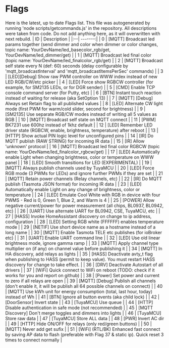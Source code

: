 # Flags
Here is the latest, up to date Flags list.
This file was autogenerated by running 'node scripts/getcommands.js' in the repository.
All descriptions were taken from code.
Do not add anything here, as it will overwritten with next rebuild.
| ID |   Description  |
|:--| -------:|
| 0 | [MQTT] Broadcast led params together (send dimmer and color when dimmer or color changes, topic name: YourDevName/led_basecolor_rgb/get, YourDevName/led_dimmer/get) |
| 1 | [MQTT] Broadcast led final color (topic name: YourDevName/led_finalcolor_rgb/get) |
| 2 | [MQTT] Broadcast self state every N (def: 60) seconds (delay configurable by 'mqtt_broadcastInterval' and 'mqtt_broadcastItemsPerSec' commands) |
| 3 | [LED][Debug] Show raw PWM controller on WWW index instead of new LED RGB/CW/etc picker |
| 4 | [LED] Force show RGBCW controller (for example, for SM2135 LEDs, or for DGR sender) |
| 5 | [CMD] Enable TCP console command server (for Putty, etc) |
| 6 | [BTN] Instant touch reaction instead of waiting for release (aka SetOption 13) |
| 7 | [MQTT] [Debug] Always set Retain flag to all published values |
| 8 | [LED] Alternate CW light mode (first PWM for warm/cold slider, second for brightness) |
| 9 | [SM2135] Use separate RGB/CW modes instead of writing all 5 values as RGB |
| 10 | [MQTT] Broadcast self state on MQTT connect |
| 11 | [PWM] BK7231 use 600hz instead of 1khz default |
| 12 | [LED] Remember LED driver state (RGBCW, enable, brightness, temperature) after reboot |
| 13 | [HTTP] Show actual PIN logic level for unconfigured pins |
| 14 | [IR] Do MQTT publish (RAW STRING) for incoming IR data |
| 15 | [IR] Allow 'unknown' protocol |
| 16 | [MQTT] Broadcast led final color RGBCW (topic name: YourDevName/led_finalcolor_rgbcw/get) |
| 17 | [LED] Automatically enable Light when changing brightness, color or temperature on WWW panel |
| 18 | [LED] Smooth transitions for LED (EXPERIMENTAL) |
| 19 | [MQTT] Always publish channels used by TuyaMCU |
| 20 | [LED] Force RGB mode (3 PWMs for LEDs) and ignore further PWMs if they are set |
| 21 | [MQTT] Retain power channels (Relay channels, etc) |
| 22 | [IR] Do MQTT publish (Tasmota JSON format) for incoming IR data |
| 23 | [LED] Automatically enable Light on any change of brightness, color or temperature |
| 24 | [LED] Emulate Cool White with RGB in device with four PWMS - Red is 0, Green 1, Blue 2, and Warm is 4 |
| 25 | [POWER] Allow negative current/power for power measurement (all chips, BL0937, BL0942, etc) |
| 26 | [UART] Use alternate UART for BL0942, CSE, TuyaMCU, etc |
| 27 | [HASS] Invoke HomeAssistant discovery on change to ip address, configuration |
| 28 | [LED] Setting RGB white (FFFFFF) enables temperature mode |
| 29 | [NETIF] Use short device name as a hostname instead of a long name |
| 30 | [MQTT] Enable Tasmota TELE etc publishes (for ioBroker etc) |
| 31 | [UART] Enable UART command line |
| 32 | [LED] Use old linear brightness mode, ignore gamma ramp |
| 33 | [MQTT] Apply channel type multiplier on (if any) on channel value before publishing it |
| 34 | [MQTT] In HA discovery, add relays as lights |
| 35 | [HASS] Deactivate avty_t flag when publishing to HASS (permit to keep value). You must restart HASS discovery for change to take effect. |
| 36 | [DRV] Deactivate Autostart of all drivers |
| 37 | [WiFi] Quick connect to WiFi on reboot (TODO: check if it works for you and report on github) |
| 38 | [Power] Set power and current to zero if all relays are open |
| 39 | [MQTT] [Debug] Publish all channels (don't enable it, it will be publish all 64 possible channels on connect) |
| 40 | [MQTT] Use kWh unit for energy consumption (total, last hour, today) instead of Wh |
| 41 | [BTN] Ignore all button events (aka child lock) |
| 42 | [DoorSensor] Invert state |
| 43 | [TuyaMCU] Use queue |
| 44 | [HTTP] Disable authentication in safe mode (not recommended) |
| 45 | [MQTT Discovery] Don't merge toggles and dimmers into lights |
| 46 | [TuyaMCU] Store raw data |
| 47 | [TuyaMCU] Store ALL data |
| 48 | [PWR] Invert AC dir |
| 49 | [HTTP] Hide ON/OFF for relays (only red/green buttons) |
| 50 | [MQTT] Never add get sufix |
| 51 | [WiFi] (RTL/BK) Enhanced fast connect by saving AP data to flash (preferable with Flag 37 & static ip). Quick reset 3 times to connect normally |
